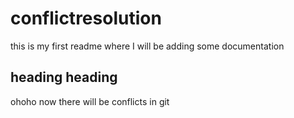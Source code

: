 # conflictresolution

this is my first readme where I will be adding some documentation
## heading heading
ohoho now there will be conflicts in git 
